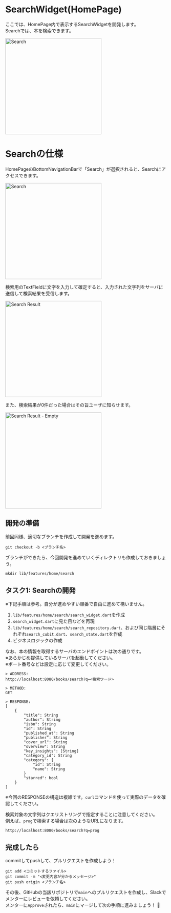 # SearchWidget(HomePage)
ここでは、HomePage内で表示するSearchWidgetを開発します。  
Searchでは、本を検索できます。  

<img src="./images/search.gif" alt="Search" width="300px" />

# Searchの仕様
HomePageのBottomNavigationBarで「Search」が選択されると、Searchにアクセスできます。  

<img src="./images/search.png" alt="Search" width="300px" />

検索用のTextFieldに文字を入力して確定すると、入力された文字列をサーバに送信して検索結果を受信します。  

<img src="./images/search_result.png" alt="Search Result" width="300px" />

また、検索結果が0件だった場合はその旨ユーザに知らせます。  

<img src="./images/search_empty_view.png" alt="Search Result - Empty" width="300px" />


## 開発の準備
前回同様、適切なブランチを作成して開発を進めます。  

```
git checkout -b <ブランチ名>
```

ブランチができたら、今回開発を進めていくディレクトリも作成しておきましょう。  

```
mkdir lib/features/home/search
```

## タスク1: Searchの開発
※下記手順は参考。自分が進めやすい順番で自由に進めて構いません。  

1. `lib/features/home/search/search_widget.dart`を作成
1. `search_widget.dart`に見た目などを再現
1. `lib/features/home/search/search_repository.dart`、および同じ階層にそれぞれ`search_cubit.dart`、`search_state.dart`を作成
1. ビジネスロジックの作成

なお、本の情報を取得するサーバのエンドポイントは次の通りです。  
※あらかじめ提供しているサーバを起動してください。  
※ポート番号などは設定に応じて変更してください。 

```
> ADDRESS: 
http://localhost:8080/books/search?q=<検索ワード>

> METHOD:
GET

> RESPONSE:
[
    {
        "title": String
        "author": String
        "isbn": String
        "id": String
        "published_at": String
        "publisher": String
        "cover_url": String
        "overview": String
        "key_insights": [String]
        "category_id": String
        "category": {
            "id": String
            "name": String
        }
        "starred": bool
    }
]
```

※今回のRESPONSEの構造は複雑です。`curl`コマンドを使って実際のデータを確認してください。

検索対象の文字列はクエリストリングで指定することに注意してください。  
例えば、`prog`で検索する場合は次のようなURLになります。

```
http://localhost:8080/books/search?q=prog
```

## 完成したら
commitしてpushして、プルリクエストを作成しよう！

```
git add <コミットするファイル>
git commit -m "<変更内容が分かるメッセージ>"
git push origin <ブランチ名>
```

その後、GitHubの当該リポジトリで`main`へのプルリクエストを作成し、Slackでメンターにレビューを依頼してください。  
メンターに`Approve`されたら、`main`にマージして次の手順に進みましょう！ :tada:
